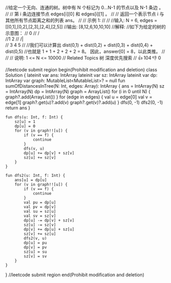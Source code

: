 //给定一个无向、连通的树。树中有 N 个标记为 0...N-1 的节点以及 N-1 条边 。 
//
// 第 i 条边连接节点 edges[i][0] 和 edges[i][1] 。 
//
// 返回一个表示节点 i 与其他所有节点距离之和的列表 ans。 
//
// 示例 1: 
//
// 
//输入: N = 6, edges = [[0,1],[0,2],[2,3],[2,4],[2,5]]
//输出: [8,12,6,10,10,10]
//解释: 
//如下为给定的树的示意图：
//  0
// / \
//1   2
//   /|\
//  3 4 5
//
//我们可以计算出 dist(0,1) + dist(0,2) + dist(0,3) + dist(0,4) + dist(0,5) 
//也就是 1 + 1 + 2 + 2 + 2 = 8。 因此，answer[0] = 8，以此类推。
// 
//
// 说明: 1 <= N <= 10000 
// Related Topics 树 深度优先搜索 
// 👍 104 👎 0


//leetcode submit region begin(Prohibit modification and deletion)
class Solution {
    lateinit var ans: IntArray
    lateinit var sz: IntArray
    lateinit var dp: IntArray
    var graph: MutableList<MutableList<Int>>? = null
    fun sumOfDistancesInTree(N: Int, edges: Array<IntArray>): IntArray {
        ans = IntArray(N)
        sz = IntArray(N)
        dp = IntArray(N)
        graph = ArrayList()
        for (i in 0 until N) {
            graph?.add(ArrayList())
        }
        for (edge in edges) {
            val u = edge[0]
            val v = edge[1]
            graph?.get(u)?.add(v)
            graph?.get(v)?.add(u)
        }
        dfs(0, -1)
        dfs2(0, -1)
        return ans
    }

    fun dfs(u: Int, f: Int) {
        sz[u] = 1
        dp[u] = 0
        for (v in graph!![u]) {
            if (v == f) {
                continue
            }
            dfs(v, u)
            dp[u] += dp[v] + sz[v]
            sz[u] += sz[v]
        }
    }

    fun dfs2(u: Int, f: Int) {
        ans[u] = dp[u]
        for (v in graph!![u]) {
            if (v == f) {
                continue
            }
            val pu = dp[u]
            val pv = dp[v]
            val su = sz[u]
            val sv = sz[v]
            dp[u] -= dp[v] + sz[v]
            sz[u] -= sz[v]
            dp[v] += dp[u] + sz[u]
            sz[v] += sz[u]
            dfs2(v, u)
            dp[u] = pu
            dp[v] = pv
            sz[u] = su
            sz[v] = sv
        }
    }
}
//leetcode submit region end(Prohibit modification and deletion)
